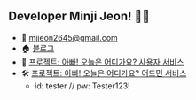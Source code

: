 <h2> Developer Minji Jeon! 👋🏻</h2>

- 📮 mjjeon2645@gmail.com
- 🏠 [블로그](https://velog.io/@shanti)
- 🤡 [프로젝트: 아빠! 오늘은 어디가요? 사용자 서비스](https://where-we-go-frontend.fly.dev/)
- 🛠️ [프로젝트: 아빠! 오늘은 어디가요? 어드민 서비스](https://where-we-go-admin.fly.dev/)
     - id: tester  //  pw: Tester123!
